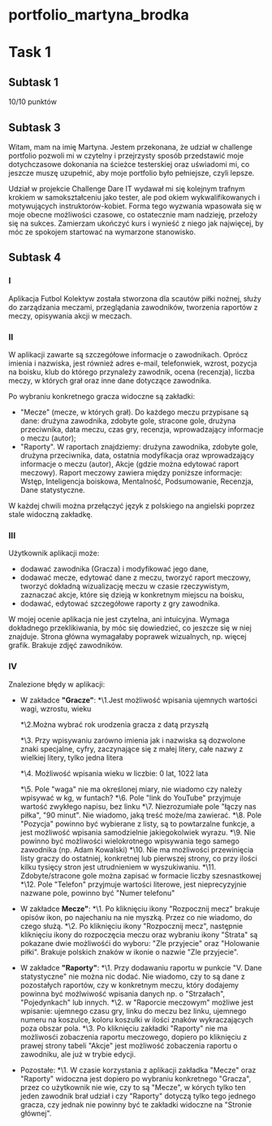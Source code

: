 # portfolio_martyna_brodka

#   Task 1
  ## Subtask 1
  
  10/10 punktów
  
  ## Subtask 3
  
  Witam, mam na imię Martyna. Jestem przekonana, że udział w challenge portfolio pozwoli mi w czytelny i przejrzysty sposób przedstawić moje dotychczasowe dokonania na ścieżce testerskiej oraz uświadomi mi, co jeszcze muszę uzupełnić, aby moje portfolio było pełniejsze, czyli lepsze.
  
  Udział w projekcie Challenge Dare IT wydawał mi się kolejnym trafnym krokiem w samokształceniu jako tester, ale pod okiem wykwalifikowanych i motywujących instruktorów-kobiet. Forma tego wyzwania wpasowała się w moje obecne możliwości czasowe, co ostatecznie mam nadzieję, przełoży się na sukces. Zamierzam ukończyć kurs i wynieść z niego jak najwięcej, by móc ze spokojem startować na wymarzone stanowisko.

## Subtask 4

### I
Aplikacja Futbol Kolektyw została stworzona dla scautów piłki nożnej, służy do zarządzania meczami, przeglądania zawodników, tworzenia raportów z meczy, opisywania akcji w meczach.

### II
W aplikacji zawarte są szczegółowe informacje o zawodnikach. Oprócz imienia i nazwiska, jest również adres e-mail, telefonwiek, wzrost, pozycja na boisku, klub do którego przynależy zawodnik, ocena (recenzja), liczba meczy, w których grał oraz inne dane dotyczące zawodnika.

Po wybraniu konkretnego gracza widoczne są zakładki:
- "Mecze" (mecze, w których grał). Do każdego meczu przypisane są dane: drużyna zawodnika, zdobyte gole, stracone gole, drużyna przeciwnika, data meczu, czas gry, recenzja, wprowadzający informacje o meczu (autor);
- "Raporty". W raportach znajdziemy: drużyna zawodnika, zdobyte gole, drużyna przeciwnika, data, ostatnia modyfikacja oraz wprowadzający informacje o meczu (autor), Akcje (gdzie można edytować raport meczowy). Raport meczowy zawiera między poniższe informacje: Wstęp, Inteligencja boiskowa, Mentalność, Podsumowanie, Recenzja, Dane statystyczne.

W każdej chwili można przełączyć język z polskiego na angielski poprzez stale widoczną zakładkę.

### III
Użytkownik aplikacji może:
- dodawać zawodnika (Gracza) i modyfikować jego dane,
- dodawać mecze, edytować dane z meczu, tworzyć raport meczowy, tworzyć dokładną wizualizację meczu w czasie rzeczywistym, zaznaczać akcje, które się dzieją w konkretnym miejscu na boisku,
- dodawać, edytować szczegółowe raporty z gry zawodnika.

W mojej ocenie aplikacja nie jest czytelna, ani intuicyjna. Wymaga dokładnego przeklikiwania, by móc się dowiedzieć, co jeszcze się w niej znajduje. Strona główna wymagałaby poprawek wizualnych, np. więcej grafik. Brakuje zdjęć zawodników.

### IV
Znalezione błędy w aplikacji:
* W zakładce **"Gracze"**:
  *\1.Jest możliwość wpisania ujemnych wartości wagi, wzrostu, wieku
  
  *\2.Można wybrać rok urodzenia gracza z datą przyszłą
  
  *\3. Przy wpisywaniu zarówno imienia jak i nazwiska są dozwolone znaki specjalne, cyfry, zaczynające się z małej litery, całe nazwy z wielkiej litery, tylko jedna litera
  
  *\4. Możliwość wpisania wieku w liczbie: 0 lat, 1022 lata
  
  *\5. Pole "waga" nie ma określonej miary, nie wiadomo czy należy wpisywać w kg, w funtach?
  *\6. Pole "link do YouTube" przyjmuje wartość zwykłego napisu, bez linku
  *\7. Niezrozumiałe pole "łączy nas piłka", "90 minut". Nie wiadomo, jaką treść może/ma zawierać.
  *\8. Pole "Pozycja" powinno być wybierane z listy, są to powtarzalne funkcje, a jest możliwość wpisania samodzielnie jakiegokolwiek wyrazu.
  *\9. Nie powinno być możliwości wielokrotnego wpisywania tego samego zawodnika (np. Adam Kowalski)
  *\10. Nie ma możliwości przewinięcia listy graczy do ostatniej, konkretnej lub pierwszej strony, co przy ilości kilku tysięcy stron jest utrudnieniem w wyszukiwaniu.
  *\11. Zdobyte/stracone gole można zapisać w formacie liczby szesnastkowej
  *\12. Pole "Telefon" przyjmuje wartości literowe, jest nieprecyzyjnie nazwane pole, powinno być "Numer telefonu"

* W zakładce **Mecze"**:
  *\1. Po kliknięciu ikony "Rozpocznij mecz" brakuje opisów ikon, po najechaniu na nie myszką. Przez co nie wiadomo, do czego służą.
  *\2. Po kliknięciu ikony "Rozpocznij mecz", następnie kliknięciu ikony do rozpoczęcia meczu oraz wybraniu ikony "Strata" są pokazane dwie możliwośći do wyboru: "Zle przyjecie" oraz "Holowanie piłki". Brakuje polskich znaków w ikonie o nazwie "Zle przyjecie".

* W zakładce **"Raporty"**:
  *\1. Przy dodawaniu raportu w punkcie "V. Dane statystyczne" nie można nic dodać. Nie wiadomo, czy to są dane z pozostałych raportów, czy w konkretnym meczu, który dodajemy powinna być możlwiwość wpisania danych np. o "Strzałach", "Pojedynkach" lub innych.
  *\2. w "Raporcie meczowym" możliwe jest wpisanie: ujemnego czasu gry, linku do meczu bez linku, ujemnego numeru na koszulce, koloru koszulki w ilości znaków wykraczających poza obszar pola.
  *\3. Po kliknięciu zakładki "Raporty" nie ma możliwosći zobaczenia raportu meczowego, dopiero po kliknięciu z prawej strony tabeli "Akcje" jest możliwość zobaczenia raportu o zawodniku, ale już w trybie edycji.
* Pozostałe:
  *\1. W czasie korzystania z aplikacji zakładka "Mecze" oraz "Raporty" widoczna jest dopiero po wybraniu konkretnego "Gracza", przez co użytkownik nie wie, czy to są "Mecze", w kórych tylko ten jeden zawodnik brał udział i czy "Raporty" dotyczą tylko tego jednego gracza, czy jednak nie powinny być te zakładki widoczne na "Stronie głównej".
